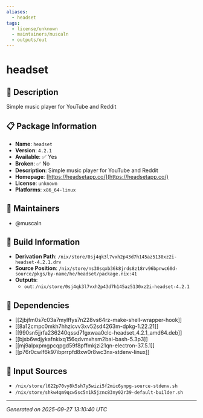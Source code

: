 ```yaml
---
aliases:
  - headset
tags:
  - license/unknown
  - maintainers/muscaln
  - outputs/out
---
```


# headset

## 📝 Description

Simple music player for YouTube and Reddit

## 📋 Package Information

- **Name**: `headset`
- **Version**: `4.2.1`
- **Available**: ✅ Yes
- **Broken**: ✅ No
- **Description**: Simple music player for YouTube and Reddit
- **Homepage**: [https://headsetapp.co/](https://headsetapp.co/)
- **License**: `unknown`
- **Platforms**: `x86_64-linux`
## 👥 Maintainers

- @muscaln


## 🔧 Build Information

- **Derivation Path**: `/nix/store/0sj4qk3l7vxh2p43d7h145az5130xz2i-headset-4.2.1.drv`
- **Source Position**: `/nix/store/ns30sqxb36k8jrds8z18rv96bpnwc60d-source/pkgs/by-name/he/headset/package.nix:41`
- **Outputs**:
  - `out`:  `/nix/store/0sj4qk3l7vxh2p43d7h145az5130xz2i-headset-4.2.1`

## 🔗 Dependencies

- [[2jbjfm0s7c03a7mylffys7n228vs64rz-make-shell-wrapper-hook]]
- [[8a12cmpc0mkh7hhzicvv3xv52sd4263m-dpkg-1.22.21]]
- [[990sn5jjrfa236240qssd71gxwaa0clc-headset_4.2.1_amd64.deb]]
- [[bjsb6wdjykafnkixq156qdvmxhsm2bai-bash-5.3p3]]
- [[mj9alpxpmgpcqpgd59f8pffmkjzi21qn-electron-37.5.1]]
- [[p76r0cwlf6k97ibprrpfd8xw0r8wc3nx-stdenv-linux]]

## 📁 Input Sources

- `/nix/store/l622p70vy8k5sh7y5wizi5f2mic6ynpg-source-stdenv.sh`
- `/nix/store/shkw4qm9qcw5sc5n1k5jznc83ny02r39-default-builder.sh`

---
*Generated on 2025-09-27 13:10:40 UTC*
